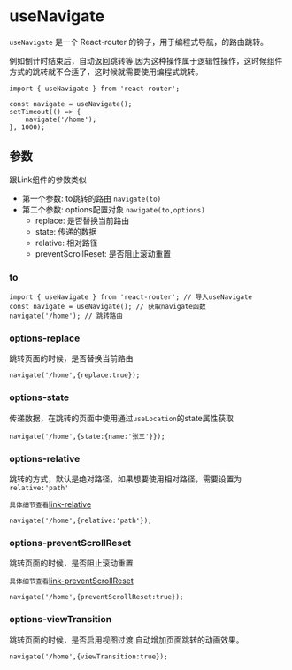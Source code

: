 # useNavigate

`useNavigate` 是一个 React-router 的钩子，用于编程式导航，的路由跳转。

例如倒计时结束后，自动返回跳转等,因为这种操作属于逻辑性操作，这时候组件方式的跳转就不合适了，这时候就需要使用编程式跳转。

```tsx
import { useNavigate } from 'react-router';

const navigate = useNavigate();
setTimeout(() => {
    navigate('/home');
}, 1000);
```

## 参数

跟Link组件的参数类似

- 第一个参数: to跳转的路由 `navigate(to)`
- 第二个参数: options配置对象 `navigate(to,options)`
    - replace: 是否替换当前路由
    - state: 传递的数据
    - relative: 相对路径
    - preventScrollReset: 是否阻止滚动重置

### to

```tsx
import { useNavigate } from 'react-router'; // 导入useNavigate
const navigate = useNavigate(); // 获取navigate函数
navigate('/home'); // 跳转路由
```

### options-replace
跳转页面的时候，是否替换当前路由
```tsx
navigate('/home',{replace:true});
```

### options-state
传递数据，在跳转的页面中使用通过`useLocation`的state属性获取    
```tsx
navigate('/home',{state:{name:'张三'}});
```

### options-relative
跳转的方式，默认是绝对路径，如果想要使用相对路径，需要设置为`relative:'path'`

`具体细节查看`[link-relative](../apis/link.md)
```tsx
navigate('/home',{relative:'path'});
```

### options-preventScrollReset
跳转页面的时候，是否阻止滚动重置

`具体细节查看`[link-preventScrollReset](../apis/link.md)
```tsx
navigate('/home',{preventScrollReset:true});
```

### options-viewTransition
跳转页面的时候，是否启用视图过渡,自动增加页面跳转的动画效果。
```tsx
navigate('/home',{viewTransition:true});
```







